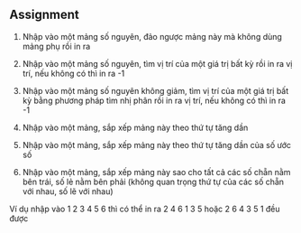 ## Assignment

1. Nhập vào một mảng số nguyên, đảo ngược mảng này mà không dùng mảng phụ rồi in ra
2. Nhập vào một mảng số nguyên, tìm vị trí của một giá trị bất kỳ rồi in ra vị trí, nếu không có thì in ra -1
3. Nhập vào một mảng số nguyên không giảm, tìm vị trí của một giá trị bất kỳ bằng phương pháp tìm nhị phân rồi in ra vị trí, nếu không có thì in ra -1

4. Nhập vào một mảng, sắp xếp mảng này theo thứ tự tăng dần

5. Nhập vào một mảng, sắp xếp mảng này theo thứ tự tăng dần của số ước số

6. Nhập vào một mảng, sắp xếp mảng này sao cho tất cả các số chẵn nằm bên trái, số lẻ nằm bên phải (không quan trọng thứ tự của các số chẵn với nhau, số lẽ với nhau)

Ví dụ nhập vào 1 2 3 4 5 6 thì có thể in ra 2 4 6 1 3 5 hoặc 2 6 4 3 5 1 đều được
